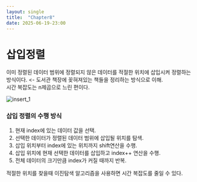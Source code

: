 ```yaml
---
layout: single
title:  "Chapter8"
date: 2025-06-19-23:00 
---
```


# 삽입정렬  

이미 정렬된 데이터 범위에 정렬되지 않은 데이터를 적절한 위치에 삽입시켜 정렬하는 방식이다. <- 도서관 책장에 꽂혀져있는 책들을 정리하는 방식으로 이해.  
시간 복잡도는 n제곱으로 느린 편이다.  

![insert_1](https://github.com/user-attachments/assets/38e38341-750e-46d9-96a2-7a80c5e6ca81)  

### 삽입 정렬의 수행 방식  

1. 현재 index에 있는 데이터 값을 선택.  
2. 선택한 데이터가 정렬된 데이터 범위에 삽입될 위치를 탐색.  
3. 삽입 위치부터 index에 있는 위치까지 shift연산을 수행.  
4. 삽입 위치에 현재 선택한 데이터를 삽입하고 index++ 연산을 수행.  
5. 전체 데이터의 크기만큼 index가 커질 때까지 반복.

적절한 위치를 찾을때 이진탐색 알고리즘을 사용하면 시간 복잡도를 줄일 수 있다.




